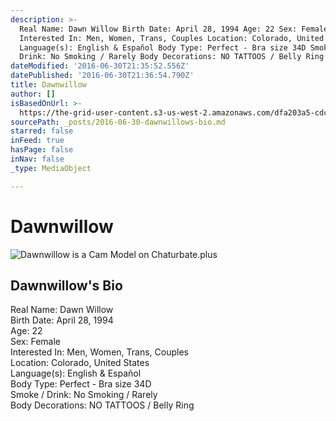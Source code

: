 ```yaml
---
description: >-
  Real Name: Dawn Willow Birth Date: April 28, 1994 Age: 22 Sex: Female
  Interested In: Men, Women, Trans, Couples Location: Colorado, United States
  Language(s): English & Español Body Type: Perfect - Bra size 34D Smoke /
  Drink: No Smoking / Rarely Body Decorations: NO TATTOOS / Belly Ring
dateModified: '2016-06-30T21:35:52.556Z'
datePublished: '2016-06-30T21:36:54.790Z'
title: Dawnwillow
author: []
isBasedOnUrl: >-
  https://the-grid-user-content.s3-us-west-2.amazonaws.com/dfa203a5-cdcf-4a36-b4b4-392bb11c7888.jpg
sourcePath: _posts/2016-06-30-dawnwillows-bio.md
starred: false
inFeed: true
hasPage: false
inNav: false
_type: MediaObject

---
```

# Dawnwillow
![Dawnwillow is a Cam Model on Chaturbate.plus](https://the-grid-user-content.s3-us-west-2.amazonaws.com/dfa203a5-cdcf-4a36-b4b4-392bb11c7888.jpg)

## Dawnwillow's Bio

Real Name: Dawn Willow  
Birth Date: April 28, 1994  
Age: 22  
Sex: Female  
Interested In: Men, Women, Trans, Couples  
Location: Colorado, United States  
Language(s): English & Español  
Body Type: Perfect - Bra size 34D  
Smoke / Drink: No Smoking / Rarely  
Body Decorations: NO TATTOOS / Belly Ring